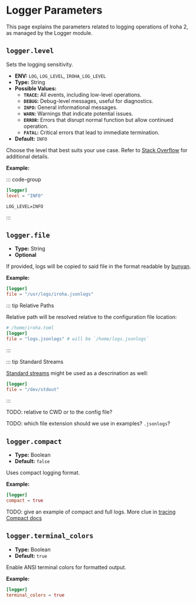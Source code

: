 # Logger Parameters

This page explains the parameters related to logging operations of Iroha 2,
as managed by the Logger module.

## `logger.level`

Sets the logging sensitivity.

- **ENV:** `LOG`, `LOG_LEVEL`, `IROHA_LOG_LEVEL`
- **Type:** String
- **Possible Values:**
  - **`TRACE`:** All events, including low-level operations.
  - **`DEBUG`:** Debug-level messages, useful for diagnostics.
  - **`INFO`:** General informational messages.
  - **`WARN`:** Warnings that indicate potential issues.
  - **`ERROR`:** Errors that disrupt normal function but allow continued
    operation.
  - **`FATAL`:** Critical errors that lead to immediate termination.
- **Default:** `INFO`

Choose the level that best suits your use case. Refer to
[Stack Overflow](https://stackoverflow.com/questions/2031163/when-to-use-the-different-log-levels)
for additional details.

**Example:**

::: code-group

```toml [Configuration file]
[logger]
level = "INFO"
```


```shell [ENV]
LOG_LEVEL=INFO
```

:::

## `logger.file`

- **Type:** String
- **Optional**

If provided, logs will be copied to said file in the format readable by
[bunyan](https://lib.rs/crates/bunyan).

**Example:**


```toml
[logger]
file = "/usr/logs/iroha.jsonlogs"
```


::: tip Relative Paths

Relative path will be resolved relative to the configuration file location:

```toml
# /home/iroha.toml
[logger]
file = "logs.jsonlogs" # will be `/home/logs.jsonlogs`
```

:::

::: tip Standard Streams

[Standard streams](https://en.wikipedia.org/wiki/Standard_streams) might be
used as a descrination as well:

```toml
[logger]
file = "/dev/stdout"
```

:::

TODO: relative to CWD or to the config file?

TODO: which file extension should we use in examples? `.jsonlogs`?

## `logger.compact`

- **Type:** Boolean
- **Default:** `false`

Uses compact logging format.


**Example:**

```toml
[logger]
compact = true
```

TODO: give an example of compact and full logs. More clue in [tracing Compact docs](https://docs.rs/tracing-subscriber/latest/tracing_subscriber/fmt/format/struct.Compact.html#example-output)



## `logger.terminal_colors`

- **Type:** Boolean
- **Default:** `true`

Enable ANSI terminal colors for formatted output.

**Example:**

```toml
[logger]
terminal_colors = true
```
